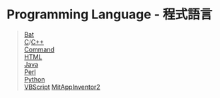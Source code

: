 # Programming Language - 程式語言
> [Bat](Bat)  
> [C](C)/[C++](C++)  
> [Command](Command)  
> [HTML](HTML)  
> [Java](Java)  
> [Perl](Perl)  
> [Python](Python)  
> [VBScript](VBScript)
> [MitAppInventor2](MIT_APP_Inventor2)  

